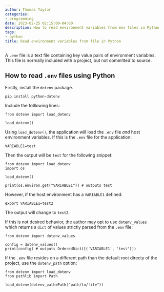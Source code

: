 ```yaml
---
author: Thomas Taylor
categories:
- programming
date: 2023-02-25 02:15:00-04:00
description: How to read environment variables from env files in Python.
tags:
- python
title: Read environment variables from file in Python
---
```


A `.env` file is a text file containing key value pairs of environment variables. This file is normally included with a project, but not committed to source.

## How to read `.env` files using Python

Firstly, install the `dotenv` package.

```shell
pip install python-dotenv
```

Include the folllowing lines:

```python3
from dotenv import load_dotenv

load_dotenv()
```

Using `load_dotenv()`, the application will load the `.env` file _and_ host environment variables. If this is the `.env` file for the application:

```text
VARIABLE1=test
```

Then the output will be `test` for the following snippet:
```python3
from dotenv import load_dotenv
import os

load_dotenv()

print(os.environ.get("VARIABLE1")) # outputs test
```

However, if the host environment has a `VARIABLE1` defined:

```shell
export VARIABLE1=test2
```

The output will change to `test2`.

If this is not desired behavior, the author may opt to use `dotenv_values` which returns a `dict` of values strictly parsed from the `.env` file:

```python3
from dotenv import dotenv_values

config = dotenv_values()
print(config) # outputs OrderedDict([('VARIABLE1', 'test')])
```

If the `.env` file resides on a different path than the default root directy of the project, use the `dotenv_path` option:

```python3
from dotenv import load_dotenv
from pathlib import Path

load_dotenv(dotenv_path=Path("path/to/file"))
```